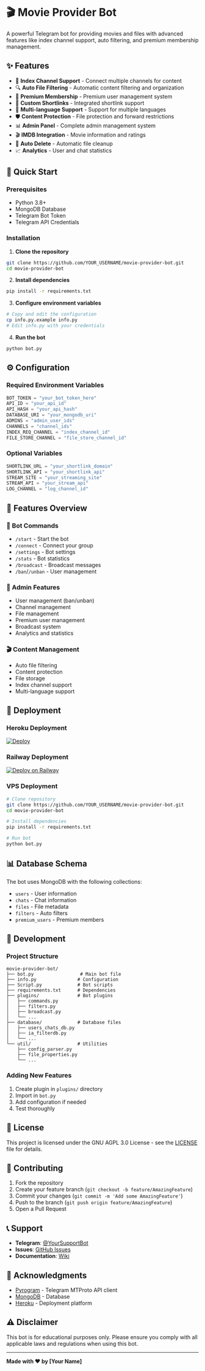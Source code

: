 # 🎬 Movie Provider Bot

A powerful Telegram bot for providing movies and files with advanced features like index channel support, auto filtering, and premium membership management.

## ✨ Features

- 🎯 **Index Channel Support** - Connect multiple channels for content
- 🔍 **Auto File Filtering** - Automatic content filtering and organization
- 💎 **Premium Membership** - Premium user management system
- 🔗 **Custom Shortlinks** - Integrated shortlink support
- 📱 **Multi-language Support** - Support for multiple languages
- 🛡️ **Content Protection** - File protection and forward restrictions
- 📊 **Admin Panel** - Complete admin management system
- 🎬 **IMDB Integration** - Movie information and ratings
- 🔄 **Auto Delete** - Automatic file cleanup
- 📈 **Analytics** - User and chat statistics

## 🚀 Quick Start

### Prerequisites
- Python 3.8+
- MongoDB Database
- Telegram Bot Token
- Telegram API Credentials

### Installation

1. **Clone the repository**
```bash
git clone https://github.com/YOUR_USERNAME/movie-provider-bot.git
cd movie-provider-bot
```

2. **Install dependencies**
```bash
pip install -r requirements.txt
```

3. **Configure environment variables**
```bash
# Copy and edit the configuration
cp info.py.example info.py
# Edit info.py with your credentials
```

4. **Run the bot**
```bash
python bot.py
```

## ⚙️ Configuration

### Required Environment Variables

```python
BOT_TOKEN = "your_bot_token_here"
API_ID = "your_api_id"
API_HASH = "your_api_hash"
DATABASE_URI = "your_mongodb_uri"
ADMINS = "admin_user_ids"
CHANNELS = "channel_ids"
INDEX_REQ_CHANNEL = "index_channel_id"
FILE_STORE_CHANNEL = "file_store_channel_id"
```

### Optional Variables

```python
SHORTLINK_URL = "your_shortlink_domain"
SHORTLINK_API = "your_shortlink_api"
STREAM_SITE = "your_streaming_site"
STREAM_API = "your_stream_api"
LOG_CHANNEL = "log_channel_id"
```

## 🎯 Features Overview

### 📱 Bot Commands
- `/start` - Start the bot
- `/connect` - Connect your group
- `/settings` - Bot settings
- `/stats` - Bot statistics
- `/broadcast` - Broadcast messages
- `/ban`/`/unban` - User management

### 🔧 Admin Features
- User management (ban/unban)
- Channel management
- File management
- Premium user management
- Broadcast system
- Analytics and statistics

### 🎬 Content Management
- Auto file filtering
- Content protection
- File storage
- Index channel support
- Multi-language support

## 🚀 Deployment

### Heroku Deployment
[![Deploy](https://www.herokucdn.com/deploy/button.svg)](https://heroku.com/deploy?template=https://github.com/YOUR_USERNAME/movie-provider-bot)

### Railway Deployment
[![Deploy on Railway](https://railway.app/button.svg)](https://railway.app/template/YOUR_TEMPLATE_ID)

### VPS Deployment
```bash
# Clone repository
git clone https://github.com/YOUR_USERNAME/movie-provider-bot.git
cd movie-provider-bot

# Install dependencies
pip install -r requirements.txt

# Run bot
python bot.py
```

## 📊 Database Schema

The bot uses MongoDB with the following collections:
- `users` - User information
- `chats` - Chat information
- `files` - File metadata
- `filters` - Auto filters
- `premium_users` - Premium members

## 🔧 Development

### Project Structure
```
movie-provider-bot/
├── bot.py                 # Main bot file
├── info.py               # Configuration
├── Script.py             # Bot scripts
├── requirements.txt      # Dependencies
├── plugins/              # Bot plugins
│   ├── commands.py
│   ├── filters.py
│   ├── broadcast.py
│   └── ...
├── database/             # Database files
│   ├── users_chats_db.py
│   ├── ia_filterdb.py
│   └── ...
└── util/                 # Utilities
    ├── config_parser.py
    ├── file_properties.py
    └── ...
```

### Adding New Features
1. Create plugin in `plugins/` directory
2. Import in `bot.py`
3. Add configuration if needed
4. Test thoroughly

## 📝 License

This project is licensed under the GNU AGPL 3.0 License - see the [LICENSE](LICENSE) file for details.

## 🤝 Contributing

1. Fork the repository
2. Create your feature branch (`git checkout -b feature/AmazingFeature`)
3. Commit your changes (`git commit -m 'Add some AmazingFeature'`)
4. Push to the branch (`git push origin feature/AmazingFeature`)
5. Open a Pull Request

## 📞 Support

- **Telegram**: [@YourSupportBot](https://t.me/YourSupportBot)
- **Issues**: [GitHub Issues](https://github.com/YOUR_USERNAME/movie-provider-bot/issues)
- **Documentation**: [Wiki](https://github.com/YOUR_USERNAME/movie-provider-bot/wiki)

## 🙏 Acknowledgments

- [Pyrogram](https://github.com/pyrogram/pyrogram) - Telegram MTProto API client
- [MongoDB](https://www.mongodb.com/) - Database
- [Heroku](https://www.heroku.com/) - Deployment platform

## ⚠️ Disclaimer

This bot is for educational purposes only. Please ensure you comply with all applicable laws and regulations when using this bot.

---

**Made with ❤️ by [Your Name]**